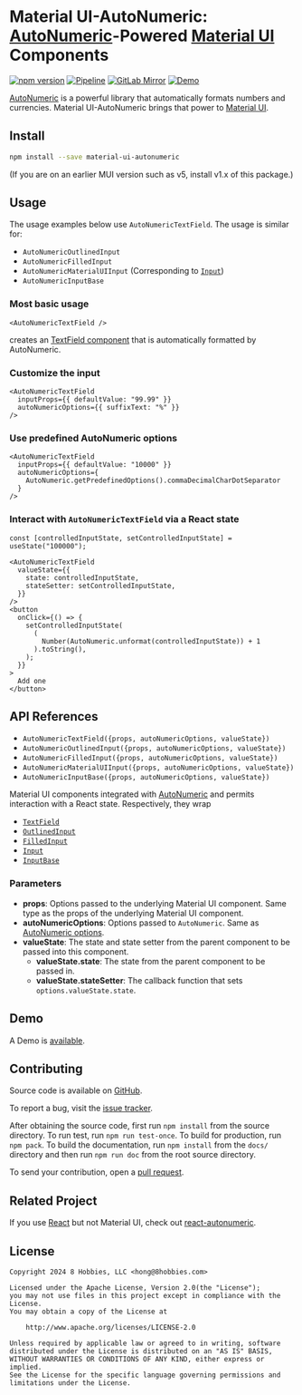 # Material UI-AutoNumeric: [AutoNumeric][]-Powered [Material UI][] Components

[![npm version](https://badge.fury.io/js/material-ui-autonumeric.svg)](https://badge.fury.io/js/material-ui-autonumeric)
[![Pipeline](https://github.com/8hobbies/material-ui-autonumeric/actions/workflows/runtime.yml/badge.svg)](https://github.com/8hobbies/material-ui-autonumeric/actions/workflows/runtime.yml)
[![GitLab Mirror](https://img.shields.io/badge/GitLab-mirror-blue?logo=gitlab)](https://gitlab.com/8hobbies/material-ui-autonumeric)
[![Demo](https://img.shields.io/badge/Demo-blue)](https://material-ui-autonumeric.8hob.io/demo)

[AutoNumeric][] is a powerful library that automatically formats numbers and currencies.
Material UI-AutoNumeric brings that power to [Material UI][].

## Install

```bash
npm install --save material-ui-autonumeric
```

(If you are on an earlier MUI version such as v5, install v1.x of this package.)

## Usage

The usage examples below use `AutoNumericTextField`. The usage is similar for:

- `AutoNumericOutlinedInput`
- `AutoNumericFilledInput`
- `AutoNumericMaterialUIInput` (Corresponding to [`Input`][])
- `AutoNumericInputBase`

### Most basic usage

```tsx
<AutoNumericTextField />
```

creates an [TextField component][] that is automatically formatted by AutoNumeric.

### Customize the input

```tsx
<AutoNumericTextField
  inputProps={{ defaultValue: "99.99" }}
  autoNumericOptions={{ suffixText: "%" }}
/>
```

### Use predefined AutoNumeric options

```tsx
<AutoNumericTextField
  inputProps={{ defaultValue: "10000" }}
  autoNumericOptions={
    AutoNumeric.getPredefinedOptions().commaDecimalCharDotSeparator
  }
/>
```

### Interact with `AutoNumericTextField` via a React state

```tsx
const [controlledInputState, setControlledInputState] = useState("100000");

<AutoNumericTextField
  valueState={{
    state: controlledInputState,
    stateSetter: setControlledInputState,
  }}
/>
<button
  onClick={() => {
    setControlledInputState(
      (
        Number(AutoNumeric.unformat(controlledInputState)) + 1
      ).toString(),
    );
  }}
>
  Add one
</button>
```

## API References

- `AutoNumericTextField({props, autoNumericOptions, valueState})`
- `AutoNumericOutlinedInput({props, autoNumericOptions, valueState})`
- `AutoNumericFilledInput({props, autoNumericOptions, valueState})`
- `AutoNumericMaterialUIInput({props, autoNumericOptions, valueState})`
- `AutoNumericInputBase({props, autoNumericOptions, valueState})`

Material UI components integrated with [AutoNumeric][] and permits interaction with a React state.
Respectively, they wrap

- [`TextField`](https://mui.com/material-ui/api/text-field/)
- [`OutlinedInput`](https://mui.com/material-ui/api/outlined-input/)
- [`FilledInput`](https://mui.com/material-ui/api/filled-input/)
- [`Input`](https://mui.com/material-ui/api/input/)
- [`InputBase`](https://mui.com/material-ui/api/input-base/)

### Parameters

- **props**: Options passed to the underlying Material UI component. Same type as the props of the
  underlying Material UI component.
- **autoNumericOptions**: Options passed to `AutoNumeric`. Same as [AutoNumeric options][].
- **valueState**: The state and state setter from the parent component to be passed into this
  component.
  - **valueState.state**: The state from the parent component to be passed in.
  - **valueState.stateSetter**: The callback function that sets
    `options.valueState.state`.

## Demo

A Demo is [available](https://material-ui-autonumeric.8hob.io/demo).

## Contributing

Source code is available on [GitHub][].

To report a bug, visit the [issue tracker][].

After obtaining the source code, first run `npm install` from the source
directory. To run test, run `npm run test-once`. To build for production, run
`npm pack`. To build the documentation, run `npm install` from the `docs/`
directory and then run `npm run doc` from the root source directory.

To send your contribution, open a [pull request][].

## Related Project

If you use [React][] but not Material UI, check out [react-autonumeric][].

## License

```text
Copyright 2024 8 Hobbies, LLC <hong@8hobbies.com>

Licensed under the Apache License, Version 2.0(the "License");
you may not use files in this project except in compliance with the License.
You may obtain a copy of the License at

    http://www.apache.org/licenses/LICENSE-2.0

Unless required by applicable law or agreed to in writing, software
distributed under the License is distributed on an "AS IS" BASIS,
WITHOUT WARRANTIES OR CONDITIONS OF ANY KIND, either express or implied.
See the License for the specific language governing permissions and
limitations under the License.
```

[AutoNumeric options]: https://docs.autonumeric.org/Documentation/configuration%20options/
[AutoNumeric]: https://autonumeric.org/
[GitHub]: https://github.com/8hobbies/material-ui-autonumeric
[issue tracker]: https://github.com/8hobbies/material-ui-autonumeric/issues
[pull request]: https://github.com/8hobbies/material-ui-autonumeric/pulls
[Material UI]: https://mui.com/material-ui/
[TextField component]: https://mui.com/material-ui/api/text-field/
[`Input`]: https://mui.com/material-ui/api/input/
[React]: https://react.dev/
[react-autonumeric]: https://react-autonumeric.8hob.io/
